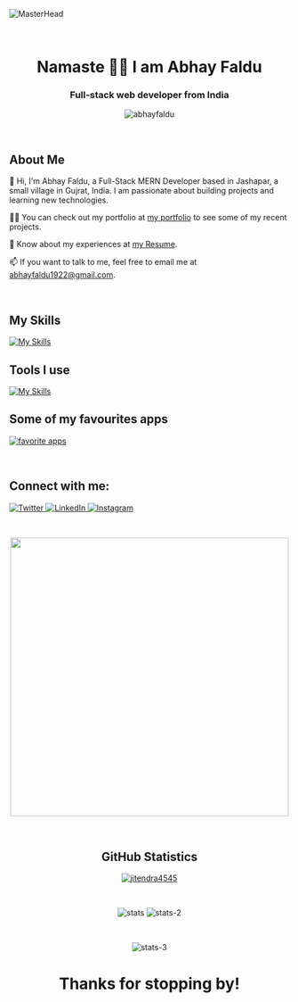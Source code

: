 ![MasterHead](https://i.postimg.cc/3NyPFfjd/github-header-image.png)

<br>

<h1 align="center">Namaste 🙏🏻 I am Abhay Faldu</h1>

<h3 align="center">Full-stack web developer from India</h3>

<p align="center"> <img src="https://komarev.com/ghpvc/?username=abhayfaldu&label=Profile%20views&color=0e75b6&style=flat" alt="abhayfaldu" /> </p>

<br>

<!-- - 🔭 I’m currently working on **building skills by building projects**.

- 🌱 I’m currently learning **Full-Stack MERN Development**.

- 🏠 I live in **Jashapar, which is a small village Jamnagar, Gujrat**.

- 👨‍💻 Checkout my projects at [my portfolio](https://abhayfaldu.github.io).

- 📫 Want to talk: **abhayfaldu1922@gmail.com**.

- 📄 Know about my experiences at [my Resume](https://drive.google.com/file/d/15Bn0FY2CjJqNHzlS3bKhjveKetVgxq0R/view?usp=sharing). -->

## About Me
👋 Hi, I'm Abhay Faldu, a Full-Stack MERN Developer based in Jashapar, a small village in Gujrat, India. I am passionate about building projects and learning new technologies.

👨‍💻 You can check out my portfolio at [my portfolio](https://abhayfaldu.github.io) to see some of my recent projects.

📄 Know about my experiences at [my Resume](https://drive.google.com/file/d/15Bn0FY2CjJqNHzlS3bKhjveKetVgxq0R/view?usp=sharing).

📫 If you want to talk to me, feel free to email me at [abhayfaldu1922@gmail.com](mailto:abhayfaldu1922@gmail.com).

<br>

## My Skills
[![My Skills](https://skillicons.dev/icons?i=html,css,js,ts,react,redux,mongodb,express,nodejs,lua,md)](https://skillicons.dev)

## Tools I use
[![My Skills](https://skillicons.dev/icons?i=vscode,vim,neovim,git,github,bash,replit,postman,figma,codepen,stackoverflow,netlify)](https://skillicons.dev)

## Some of my favourites apps
[![favorite apps](https://skillicons.dev/icons?i=discord,twitter,linkedin)](https://skillicons.dev)

<br>

## Connect with me:

<p>
  <a href="https://twitter.com/abhayfaldu19" target="_blank">
    <img src="https://img.shields.io/badge/twitter-%231DA1F2.svg?&style=for-the-badge&logo=twitter&logoColor=white&color=071A2C" alt="Twitter"/>
  </a>
  <a href="https://www.linkedin.com/in/abhay-faldu-493b92211" target="_blank">
    <img src="https://img.shields.io/badge/linkedin-%230077B5.svg?&style=for-the-badge&logo=linkedin&logoColor=white&color=071A2C" alt="LinkedIn"/>
  </a>
  <a href="https://instagram.com/abhayfaldu" target="_blank">
    <img src="https://img.shields.io/badge/instagram-%23E4405F.svg?&style=for-the-badge&logo=instagram&logoColor=white&color=071A2C" alt="Instagram"/>
  </a>
</p>

<br>

<p align="center">
  <img src="https://raw.githubusercontent.com/mayankchaudhary26/Cool-Readme-ideas/master/data/octocat/baracktocat.jpg" width="500px"/>
</p>

<br>

<h2 align="center">GitHub Statistics</h2>
  
<p align="center">
  <a href="https://github.com/ryo-ma/github-profile-trophy">
    <img src="https://github-profile-trophy.vercel.app/?username=abhayfaldu" alt="jitendra4545" />
  </a>
</p>

<br>

<p align="center">
  <img src="https://github-readme-stats-git-masterrstaa-rickstaa.vercel.app/api?username=abhayfaldu&show_icons=true&theme=light&border_radius=8" alt="stats" />
  <img src="https://github-readme-streak-stats.herokuapp.com?user=abhayfaldu&theme=default&border_radius=8&color=#43BEE5" alt="stats-2" />
</p>

<br>

<p align="center">
  <img src="https://github-readme-stats-git-masterrstaa-rickstaa.vercel.app/api/top-langs?username=abhayfaldu&show_icons=true&locale=en&layout=compact"     alt="stats-3"
</p>

<h1 align='center'>Thanks for stopping by!</h1>

